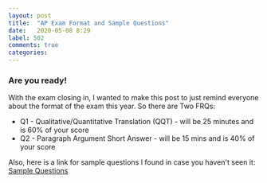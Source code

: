 ```yaml
---
layout: post
title:  "AP Exam Format and Sample Questions"
date:   2020-05-08 8:29
label: 502
comments: true
categories: 
---
```

### Are you ready!

With the exam closing in, I wanted to make this post to just remind everyone about the format of the exam this year.
So there are Two FRQs:
* Q1 - Qualitative/Quantitative Translation (QQT) - will be 25 minutes and is 60% of your score
* Q2 - Paragraph Argument Short Answer - will be 15 mins and is 40% of your score

Also, here is a link for sample questions I found in case you haven't seen it: [Sample Questions](https://apcentral.collegeboard.org/pdf/ap-2020exam-sample-questions-physics-1.pdf)

